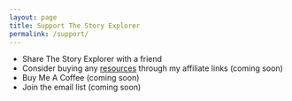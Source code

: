 ```yaml
---
layout: page
title: Support The Story Explorer
permalink: /support/
---
```


<!-- ## Ways to help support The Story Explorer -->
- Share The Story Explorer with a friend
- Consider buying any [resources]({{site.baseurl}}/resources) through my affiliate links (coming soon)
- Buy Me A Coffee (coming soon)
- Join the email list (coming soon)
